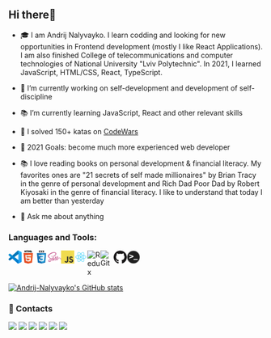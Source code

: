 ## Hi there👋

- 🎓 I am Andrij Nalyvayko. I learn codding and looking for new opportunities in Frontend development (mostly I like React Applications). I am also finished College of telecommunications and computer technologies of National University "Lviv Polytechnic". In 2021, I learned JavaScript, HTML/CSS, React, TypeScript.  

- 🔭 I’m currently working on self-development and development of self-discipline 

- 📚 I’m currently learning JavaScript, React and other relevant skills

- 💪 I solved 150+ katas on [CodeWars](https://www.codewars.com/users/Andrij%20Nalyvajko)

- 🚩 2021 Goals: become much more experienced web developer

- 📚 I love reading books on personal development & financial literacy. My favorites ones are "21 secrets of self made millionaires" by Brian Tracy in the genre of personal development and Rich Dad Poor Dad by Robert Kiyosaki in the genre of financial literacy. I like to understand that today I am better than yesterday

- 💬 Ask me about anything

### Languages and Tools:

<img align="left" alt="Visual Studio Code" width="26px" src="https://raw.githubusercontent.com/github/explore/80688e429a7d4ef2fca1e82350fe8e3517d3494d/topics/visual-studio-code/visual-studio-code.png" />
<img align="left" alt="HTML5" width="26px" src="https://raw.githubusercontent.com/github/explore/80688e429a7d4ef2fca1e82350fe8e3517d3494d/topics/html/html.png" />
<img align="left" alt="CSS3" width="26px" src="https://raw.githubusercontent.com/github/explore/80688e429a7d4ef2fca1e82350fe8e3517d3494d/topics/css/css.png" />
<img align="left" alt="Sass" width="26px" src="https://raw.githubusercontent.com/github/explore/80688e429a7d4ef2fca1e82350fe8e3517d3494d/topics/sass/sass.png" />
<img align="left" alt="JavaScript" width="26px" src="https://raw.githubusercontent.com/github/explore/80688e429a7d4ef2fca1e82350fe8e3517d3494d/topics/javascript/javascript.png" />
<img align="left" alt="React" width="26px" src="https://raw.githubusercontent.com/github/explore/80688e429a7d4ef2fca1e82350fe8e3517d3494d/topics/react/react.png" />
<img align="left" alt="Redux" width="26px" src="https://img.icons8.com/color/48/000000/redux.png"/>
<img align="left" alt="Git" width="26px" src="https://img.icons8.com/color/48/000000/git.png"/>
<img align="left" alt="GitHub" width="26px" src="https://raw.githubusercontent.com/github/explore/78df643247d429f6cc873026c0622819ad797942/topics/github/github.png" />
<img align="left" alt="Terminal" width="26px" src="https://raw.githubusercontent.com/github/explore/80688e429a7d4ef2fca1e82350fe8e3517d3494d/topics/terminal/terminal.png" />

<br>
<br>
<br>

[![Andrij-Nalyvayko's GitHub stats](https://github-readme-stats.vercel.app/api?username=Andrij-Nalyvayko)](https://github.com/Andrij-Nalyvayko/github-readme-stats)


### 🚀 Contacts
[<img src="https://img.icons8.com/color/48/000000/telegram-app--v1.png"/>][telegram]
[<img src="https://img.icons8.com/color/48/000000/facebook-new.png"/>][facebook]
[<img src="https://img.icons8.com/color/48/000000/linkedin-circled--v1.png"/>][linkedin]
[<img src="https://img.icons8.com/color/48/000000/skype--v1.png"/>][skype]
[<img style="width: 45px;" src ="https://cdn.iconscout.com/icon/free/png-256/resume-1956282-1650445.png"/>][resume]
[<img style="width: 45px;" src ="https://nicolasersalefilms.files.wordpress.com/2015/08/gmail-icon.png"/>][gmail]

[telegram]: https://t.me/andrij_world
[facebook]: https://www.facebook.com/profile.php?id=100000449592527
[skype]: https://join.skype.com/invite/andynal1996
[linkedin]: https://www.linkedin.com/in/andrij-nalyvayko-749076222
[codewars]: https://www.codewars.com/users/Andrij%20Nalyvajko
[resume]: https://docs.google.com/document/d/e/2PACX-1vSesk53jOLFMrvD4IbPLP_MvBaGMplc_-jutM5sC67Wz7-BkL107XGE50ECjeHlYKZV361XUe-1JI-H/pub
[gmail]: mailto:andrij.nalyvayko@gmail.com

